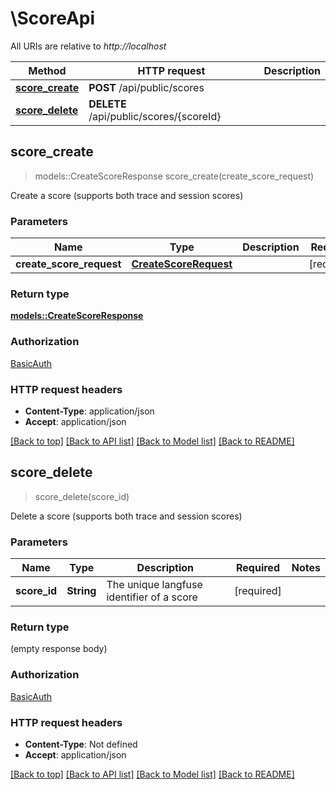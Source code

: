 # \ScoreApi

All URIs are relative to *http://localhost*

Method | HTTP request | Description
------------- | ------------- | -------------
[**score_create**](ScoreApi.md#score_create) | **POST** /api/public/scores | 
[**score_delete**](ScoreApi.md#score_delete) | **DELETE** /api/public/scores/{scoreId} | 



## score_create

> models::CreateScoreResponse score_create(create_score_request)


Create a score (supports both trace and session scores)

### Parameters


Name | Type | Description  | Required | Notes
------------- | ------------- | ------------- | ------------- | -------------
**create_score_request** | [**CreateScoreRequest**](CreateScoreRequest.md) |  | [required] |

### Return type

[**models::CreateScoreResponse**](CreateScoreResponse.md)

### Authorization

[BasicAuth](../README.md#BasicAuth)

### HTTP request headers

- **Content-Type**: application/json
- **Accept**: application/json

[[Back to top]](#) [[Back to API list]](../README.md#documentation-for-api-endpoints) [[Back to Model list]](../README.md#documentation-for-models) [[Back to README]](../README.md)


## score_delete

> score_delete(score_id)


Delete a score (supports both trace and session scores)

### Parameters


Name | Type | Description  | Required | Notes
------------- | ------------- | ------------- | ------------- | -------------
**score_id** | **String** | The unique langfuse identifier of a score | [required] |

### Return type

 (empty response body)

### Authorization

[BasicAuth](../README.md#BasicAuth)

### HTTP request headers

- **Content-Type**: Not defined
- **Accept**: application/json

[[Back to top]](#) [[Back to API list]](../README.md#documentation-for-api-endpoints) [[Back to Model list]](../README.md#documentation-for-models) [[Back to README]](../README.md)

